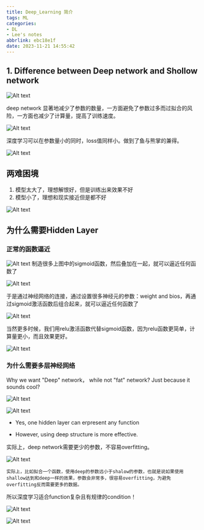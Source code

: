 ```yaml
---
title: Deep_Learning 简介
tags: ML
categories: 
- DL
- Lee's notes
abbrlink: ebc18e1f
date: 2023-11-21 14:55:42
---
```


## 1. Difference between Deep network and Shollow network

![Alt text](Deep_Learning简介/image-11.png)

deep network 显著地减少了参数的数量，一方面避免了参数过多而过拟合的风险，一方面也减少了计算量，提高了训练速度。

![Alt text](Deep_Learning简介/image-12.png)

深度学习可以在参数量小的同时，loss值同样小。做到了鱼与熊掌的兼得。

![Alt text](Deep_Learning简介/image-13.png)

## 两难困境

1. 模型太大了，理想解恨好，但是训练出来效果不好
2. 模型小了，理想和现实接近但是都不好

![Alt text](Deep_Learning简介/image.png)

## 为什么需要Hidden Layer

### 正常的函数逼近
![Alt text](Deep_Learning简介/image-1.png)
制造很多上图中的sigmoid函数，然后叠加在一起，就可以逼近任何函数了

![Alt text](Deep_Learning简介/image-2.png)

于是通过神经网络的连接，通过设置很多神经元的参数：weight and bios，再通过sigmoid激活函数后组合起来，就可以逼近任何函数了

![Alt text](Deep_Learning简介/image-3.png)


当然更多时候，我们用relu激活函数代替sigmoid函数，因为relu函数更简单，计算量更小，而且效果更好。

![Alt text](Deep_Learning简介/image-4.png)

### 为什么需要多层神经网络

Why we want "Deep" network， while not "fat" network? Just because it sounds cool?


![Alt text](Deep_Learning简介/image-6.png)

![Alt text](Deep_Learning简介/image-7.png)

 - Yes, one hidden layer can erpresent any function

- However, using deep structure is more effective.

实际上，deep network需要更少的参数，不容易overfitting。

![Alt text](Deep_Learning简介/image-8.png)

`实际上，比如拟合一个函数，使用deep的参数远小于shalow的参数，也就是说如果使用shallow达到和deep一样的效果，参数会非常多，很容易overfitting，为避免overfitting反而需要更多的数据。`

所以深度学习适合function复杂且有规律的condition！

![Alt text](Deep_Learning简介/image-9.png)

![Alt text](Deep_Learning简介/image-10.png)